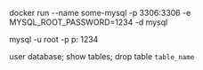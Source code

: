 docker run --name some-mysql -p 3306:3306 -e MYSQL_ROOT_PASSWORD=1234 -d mysql

mysql -u root -p
p: 1234

user database;
show tables;
drop table `table_name`